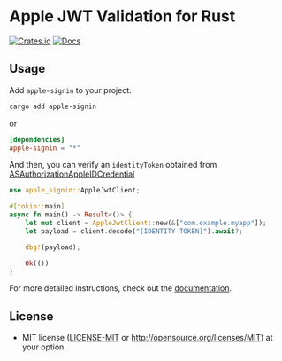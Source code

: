Apple JWT Validation for Rust
=======================

[![Crates.io](https://img.shields.io/crates/v/apple-signin?color=4d76ae)](https://crates.io/crates/apple-signin)
[![Docs](https://docs.rs/apple-signin/badge.svg)](https://docs.rs/apple-signin)

## Usage

Add `apple-signin` to your project.

```bash
cargo add apple-signin
```
or
```toml
[dependencies]
apple-signin = "*"
```

And then, you can verify an `identityToken` obtained from [ASAuthorizationAppleIDCredential](https://developer.apple.com/documentation/authenticationservices/asauthorizationappleidcredential)

```rust
use apple_signin::AppleJwtClient;

#[tokio::main]
async fn main() -> Result<()> {
    let mut client = AppleJwtClient::new(&["com.example.myapp"]);
    let payload = client.decode("[IDENTITY TOKEN]").await?;

    dbg!(payload);

    Ok(())
}
```

For more detailed instructions, check out the [documentation](https://docs.rs/apple-signin).

## License
 * MIT license ([LICENSE-MIT](docs/LICENSE-MIT) or http://opensource.org/licenses/MIT)
at your option.